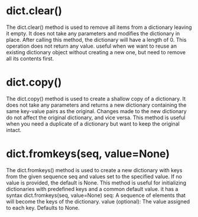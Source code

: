 # dict.clear()
The dict.clear() method is used to remove all items from a dictionary leaving it empty. It does not take any parameters and modifies the dictionary in place. After calling this method, the dictionary will have a length of 0. This operation does not return any value. useful when we  want to reuse an existing dictionary object without creating a new one, but need to remove all its contents first.
# dict.copy()
The dict.copy() method is used to create a shallow copy of a dictionary. It does not take any parameters and returns a new dictionary containing the same key-value pairs as the original. Changes made to the new dictionary do not affect the original dictionary, and vice versa. This method is useful when you need a duplicate of a dictionary but want to keep the original intact.
# dict.fromkeys(seq, value=None)
The dict.fromkeys() method is used to create a new dictionary with keys from the given sequence seq and values set to the specified value. If no value is provided, the default is None. This method is useful for initializing dictionaries with predefined keys and a common default value. it has a syntax
dict.fromkeys(seq, value=None)
seq: A sequence of elements that will become the keys of the dictionary.
value (optional): The value assigned to each key. Defaults to None.